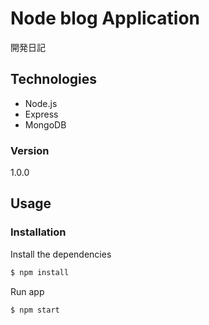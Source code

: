 # Node blog Application

開発日記

## Technologies
* Node.js
* Express
* MongoDB

### Version
1.0.0

## Usage


### Installation

Install the dependencies

```sh
$ npm install
```
Run app

```sh
$ npm start
```
